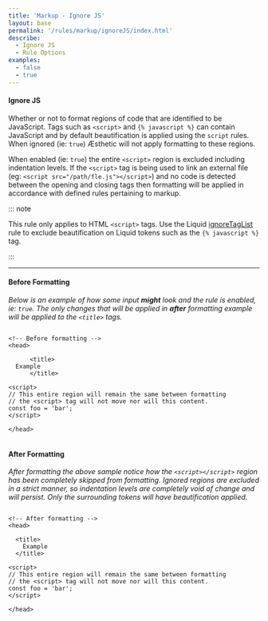 ```yaml
---
title: 'Markup - Ignore JS'
layout: base
permalink: '/rules/markup/ignoreJS/index.html'
describe:
  - Ignore JS
  - Rule Options
examples:
  - false
  - true
---
```


#### Ignore JS

Whether or not to format regions of code that are identified to be JavaScript. Tags such as `<script>` and `{% javascript %}` can contain JavaScript and by default beautification is applied using the `script` rules. When ignored (ie: `true`) Æsthetic will not apply formatting to these regions.

When enabled (ie: `true`) the entire `<script>` region is excluded including indentation levels. If the `<script>` tag is being used to link an external file (eg: `<script src="/path/fle.js"></script>`) and no code is detected between the opening and closing tags then formatting will be applied in accordance with defined rules pertaining to markup.

::: note

This rule only applies to HTML `<script>` tags. Use the Liquid [ignoreTagList](/rules/liquid/ignoreTagList/) rule to exclude beautification on Liquid tokens such as the `{% javascript %}` tag.

:::

---

#### Before Formatting

_Below is an example of how some input **might** look and the rule is enabled, ie: `true`. The only changes that will be applied in **after** formatting example will be applied to the `<title>` tags._

```liquid

<!-- Before formatting -->
<head>

      <title>
  Example
      </title>

<script>
// This entire region will remain the same between formatting
// the <script> tag will not move nor will this content.
const foo = 'bar';
</script>

</head>


```

#### After Formatting

_After formatting the above sample notice how the `<script></script>` region has been completely skipped from formatting. Ignored regions are excluded in a strict manner, so indentation levels are completely void of change and will persist. Only the surrounding tokens will have beautification applied._

```liquid

<!-- After formatting -->
<head>

  <title>
    Example
  </title>

<script>
// This entire region will remain the same between formatting
// the <script> tag will not move nor will this content.
const foo = 'bar';
</script>

</head>


```
